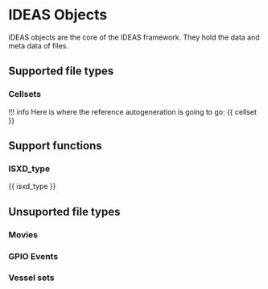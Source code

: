 # IDEAS Objects

IDEAS objects are the core of the IDEAS framework. They hold the data and meta data of files.

## Supported file types

### Cellsets
!!! info
    Here is where the reference autogeneration is going to go:
{{ cellset }}

## Support functions

### ISXD_type

{{ isxd_type }}

## Unsuported file types

### Movies

### GPIO Events

### Vessel sets
